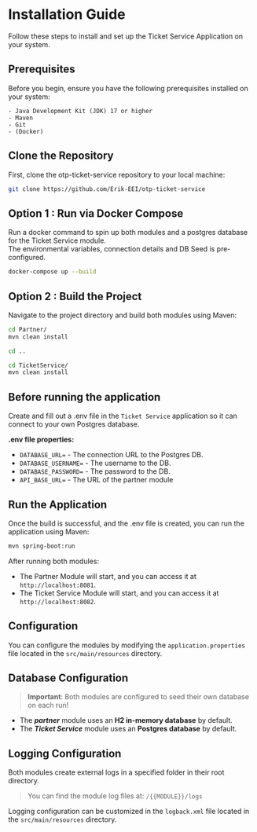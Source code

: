 # Installation Guide

Follow these steps to install and set up the Ticket Service Application on your system.

## Prerequisites

Before you begin, ensure you have the following prerequisites installed on your system:
```
- Java Development Kit (JDK) 17 or higher
- Maven
- Git
- (Docker)
```
## Clone the Repository

First, clone the otp-ticket-service repository to your local machine:

```bash
git clone https://github.com/Erik-EEI/otp-ticket-service
```
## Option 1 : Run via Docker Compose
Run a docker command to spin up both modules and a postgres database for the Ticket Service module.<br>
The environmental variables, connection details and DB Seed is pre-configured.
```bash
docker-compose up --build
```
## Option 2 : Build the Project

Navigate to the project directory and build both modules using Maven:

```bash
cd Partner/
mvn clean install

cd ..

cd TicketService/
mvn clean install
```

## Before running the application
Create and fill out a .env file in the `Ticket Service` application so it can connect to your own Postgres database.<br>

**.env file properties:**
- `DATABASE_URL=` - The connection URL to the Postgres DB.
- `DATABASE_USERNAME=` - The username to the DB.
- `DATABASE_PASSWORD=` - The password to the DB.
- `API_BASE_URL=` - The URL of the partner module

## Run the Application

Once the build is successful, and the .env file is created, you can run the application using Maven:

```bash
mvn spring-boot:run
```
After running both modules: <br>
- The Partner Module will start, and you can access it at `http://localhost:8081`.
- The Ticket Service Module will start, and you can access it at `http://localhost:8082`.

## Configuration

You can configure the modules by modifying the `application.properties` file located in the `src/main/resources` directory.

## Database Configuration
> **Important**: Both modules are configured to seed their own database on each run!
- The ***partner*** module uses an **H2 in-memory database** by default.
- The ***Ticket Service*** module uses an **Postgres database** by default.

## Logging Configuration

Both modules create external logs in a specified folder in their root directory.<br>
>You can find the module log files at: `/{{MODULE}}/logs`<br>

Logging configuration can be customized in the `logback.xml` file located in the `src/main/resources` directory.
